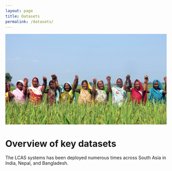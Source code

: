 ```yaml
---
layout: page
title: Datasets 
permalink: /datasets/
---
```


![](photo.jpg)

# Overview of key datasets

The LCAS systems has been deployed numerous times across South Asia in India, Nepal, and Bangladesh.


